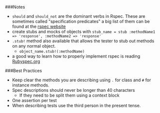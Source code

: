 ###Notes

* `should` and `should_not` are the dominant verbs in Rspec. These are sometimes called "specification predicates" a big list of them can be found at the [rspec website][1]
* create stubs and mocks of objects with `stub_name = stub :methodName1 => 'response', :methodName2 => 'response'`
* `.stub!` method also available that allows the tester to stub out methods on any normal object.
  * `object_name.stub!(:methodName)`
* a good way to learn how to properly implement rspec is reading [Rubyspec.org][2]

###Best Practices

* Keep clear the methods you are describing using `.` for class and `#`
for instance methods.
* Spec descriptions should never be longer than 40 characters
  * If they need to be split them using a context block
* One assertion per test
* When describing tests use the third person in the present tense.

[1]: http://www.rspec.info/
[2]: http://rubyspec.org/
